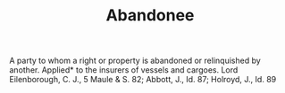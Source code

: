 ---
title: Abandonee
letter: A
permalink: "/definitions/bld-abandonee.html"
body: A party to whom a right or property is abandoned or relinquished by another.
  Applied* to the insurers of vessels and cargoes. Lord Eilenborough, C. J., 5 Maule
  & S. 82; Abbott, J., Id. 87; Holroyd, J., Id. 89
published_at: '2018-07-07'
source: Black's Law Dictionary 2nd Ed (1910)
layout: post
---